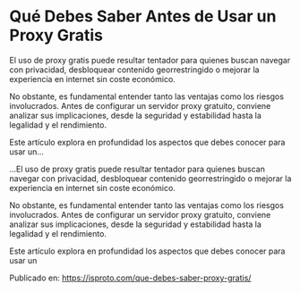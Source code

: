 # Qué Debes Saber Antes de Usar un Proxy Gratis

El uso de proxy gratis puede resultar tentador para quienes buscan navegar con privacidad, desbloquear contenido georrestringido o mejorar la experiencia en internet sin coste económico.



No obstante, es fundamental entender tanto las ventajas como los riesgos involucrados. Antes de configurar un servidor proxy gratuito, conviene analizar sus implicaciones, desde la seguridad y estabilidad hasta la legalidad y el rendimiento.



Este artículo explora en profundidad los aspectos que debes conocer para usar un...

...El uso de proxy gratis puede resultar tentador para quienes buscan navegar con privacidad, desbloquear contenido georrestringido o mejorar la experiencia en internet sin coste económico.



No obstante, es fundamental entender tanto las ventajas como los riesgos involucrados. Antes de configurar un servidor proxy gratuito, conviene analizar sus implicaciones, desde la seguridad y estabilidad hasta la legalidad y el rendimiento.



Este artículo explora en profundidad los aspectos que debes conocer para usar un

Publicado en: https://isproto.com/que-debes-saber-proxy-gratis/